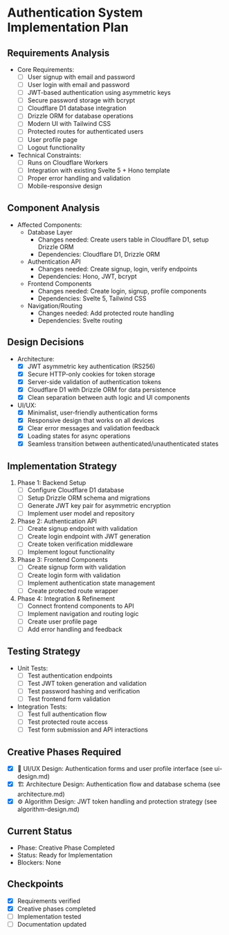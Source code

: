 # Authentication System Implementation Plan

## Requirements Analysis
- Core Requirements:
  - [ ] User signup with email and password
  - [ ] User login with email and password
  - [ ] JWT-based authentication using asymmetric keys
  - [ ] Secure password storage with bcrypt
  - [ ] Cloudflare D1 database integration
  - [ ] Drizzle ORM for database operations
  - [ ] Modern UI with Tailwind CSS
  - [ ] Protected routes for authenticated users
  - [ ] User profile page
  - [ ] Logout functionality

- Technical Constraints:
  - [ ] Runs on Cloudflare Workers
  - [ ] Integration with existing Svelte 5 + Hono template
  - [ ] Proper error handling and validation
  - [ ] Mobile-responsive design

## Component Analysis
- Affected Components:
  - Database Layer
    - Changes needed: Create users table in Cloudflare D1, setup Drizzle ORM
    - Dependencies: Cloudflare D1, Drizzle ORM
  - Authentication API
    - Changes needed: Create signup, login, verify endpoints
    - Dependencies: Hono, JWT, bcrypt
  - Frontend Components
    - Changes needed: Create login, signup, profile components
    - Dependencies: Svelte 5, Tailwind CSS
  - Navigation/Routing
    - Changes needed: Add protected route handling
    - Dependencies: Svelte routing

## Design Decisions
- Architecture:
  - [x] JWT asymmetric key authentication (RS256)
  - [x] Secure HTTP-only cookies for token storage
  - [x] Server-side validation of authentication tokens
  - [x] Cloudflare D1 with Drizzle ORM for data persistence
  - [x] Clean separation between auth logic and UI components

- UI/UX:
  - [x] Minimalist, user-friendly authentication forms 
  - [x] Responsive design that works on all devices
  - [x] Clear error messages and validation feedback
  - [x] Loading states for async operations
  - [x] Seamless transition between authenticated/unauthenticated states

## Implementation Strategy
1. Phase 1: Backend Setup
   - [ ] Configure Cloudflare D1 database
   - [ ] Setup Drizzle ORM schema and migrations
   - [ ] Generate JWT key pair for asymmetric encryption
   - [ ] Implement user model and repository

2. Phase 2: Authentication API
   - [ ] Create signup endpoint with validation
   - [ ] Create login endpoint with JWT generation
   - [ ] Create token verification middleware
   - [ ] Implement logout functionality

3. Phase 3: Frontend Components
   - [ ] Create signup form with validation
   - [ ] Create login form with validation
   - [ ] Implement authentication state management
   - [ ] Create protected route wrapper

4. Phase 4: Integration & Refinement
   - [ ] Connect frontend components to API
   - [ ] Implement navigation and routing logic
   - [ ] Create user profile page
   - [ ] Add error handling and feedback

## Testing Strategy
- Unit Tests:
  - [ ] Test authentication endpoints
  - [ ] Test JWT token generation and validation
  - [ ] Test password hashing and verification
  - [ ] Test frontend form validation

- Integration Tests:
  - [ ] Test full authentication flow
  - [ ] Test protected route access
  - [ ] Test form submission and API interactions

## Creative Phases Required
- [x] 🎨 UI/UX Design: Authentication forms and user profile interface (see ui-design.md)
- [x] 🏗️ Architecture Design: Authentication flow and database schema (see architecture.md)
- [x] ⚙️ Algorithm Design: JWT token handling and protection strategy (see algorithm-design.md)

## Current Status
- Phase: Creative Phase Completed
- Status: Ready for Implementation
- Blockers: None

## Checkpoints
- [x] Requirements verified
- [x] Creative phases completed
- [ ] Implementation tested
- [ ] Documentation updated 